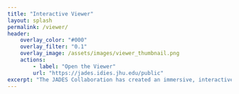 ```yaml
---
title: "Interactive Viewer"
layout: splash
permalink: /viewer/
header:
    overlay_color: "#000"
    overlay_filter: "0.1"
    overlay_image: /assets/images/viewer_thumbnail.png
    actions:
        - label: "Open the Viewer"
        url: "https://jades.idies.jhu.edu/public"
excerpt: "The JADES Collaboration has created an immersive, interactive website for you to experience these remarkable JWST images, catalogs, and spectra. Please click through to visit the site, created using FitsMap and hosted by the Johns Hopkins Institute for Data Intensive Engineering and Science."
---
```


# 
